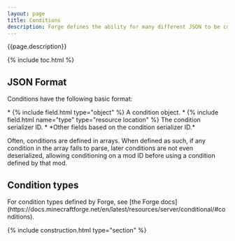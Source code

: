 ```yaml
---
layout: page
title: Conditions
description: Forge defines the ability for many different JSON to be conditionally loaded. This includes most notably recipes, along with many Tinkers' Construct serializers as well. This page covers condition formats used in SlimeKnights mods.
---
```

{{page.description}}

{% include toc.html %}

## JSON Format

Conditions have the following basic format:

<div class="treeview" markdown=1>
* {% include field.html type="object" %} A condition object.
    * {% include field.html name="type" type="resource location" %} The condition serializer ID.
    * *Other fields based on the condition serializer ID.*
</div>

Often, conditions are defined in arrays. When defined as such, if any condition in the array fails to parse, later conditions are not even deserialized, allowing conditioning on a mod ID before using a condition defined by that mod.

## Condition types
<div class="hatnote" markdown=1>
For condition types defined by Forge, see [the Forge docs](https://docs.minecraftforge.net/en/latest/resources/server/conditional/#conditions).
</div>

{% include construction.html type="section" %}